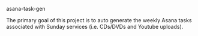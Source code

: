 asana-task-gen

The primary goal of this project is to auto generate the weekly Asana tasks associated with Sunday services (i.e. CDs/DVDs and Youtube uploads).
